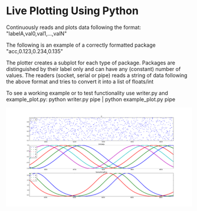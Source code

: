 # Live Plotting Using Python

Continuously reads and plots data following the format:
"labelA,val0,val1,...,valN"

The following is an example of a correctly formatted package "acc,0.123,0.234,0.135"

The plotter creates a subplot for each type of package. Packages are distinguished by their label only and can have any (constant) number of values.
The readers (socket, serial or pipe) reads a string of data following the above format and tries to convert it into a list of floats/int

To see a working example or to test functionality use writer.py and example_plot.py:
python writer.py pipe | python example_plot.py pipe

![Example of using three different packages](https://github.com/erikbrntsn/python-live-plotting-from-data-stream/blob/master/documentation/example_plot.png)

